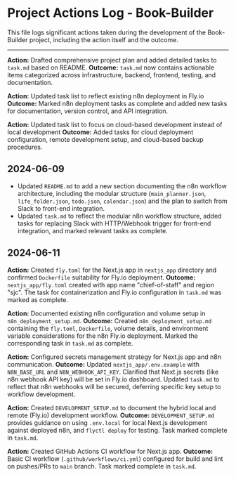 # Project Actions Log - Book-Builder

This file logs significant actions taken during the development of the Book-Builder project, including the action itself and the outcome.

---
<!-- 
Future entries should follow this format:
**Action:** (Brief description of the action taken)
  **Outcome:** (Description of the result of the action)
--- 
-->

**Action:** Drafted comprehensive project plan and added detailed tasks to `task.md` based on README.
  **Outcome:** `task.md` now contains actionable items categorized across infrastructure, backend, frontend, testing, and documentation.

**Action:** Updated task list to reflect existing n8n deployment in Fly.io
  **Outcome:** Marked n8n deployment tasks as complete and added new tasks for documentation, version control, and API integration.

**Action:** Updated task list to focus on cloud-based development instead of local development
  **Outcome:** Added tasks for cloud deployment configuration, remote development setup, and cloud-based backup procedures.

## 2024-06-09
- Updated `README.md` to add a new section documenting the n8n workflow architecture, including the modular structure (`main_planner.json`, `life_folder.json`, `todo.json`, `calendar.json`) and the plan to switch from Slack to front-end integration.
- Updated `task.md` to reflect the modular n8n workflow structure, added tasks for replacing Slack with HTTP/Webhook trigger for front-end integration, and marked relevant tasks as complete.

## 2024-06-11
**Action:** Created `fly.toml` for the Next.js app in `nextjs_app` directory and confirmed `Dockerfile` suitability for Fly.io deployment.
  **Outcome:** `nextjs_app/fly.toml` created with app name "chief-of-staff" and region "sjc". The task for containerization and Fly.io configuration in `task.md` was marked as complete.

**Action:** Documented existing n8n configuration and volume setup in `n8n_deployment_setup.md`.
  **Outcome:** Created `n8n_deployment_setup.md` containing the `fly.toml`, `Dockerfile`, volume details, and environment variable considerations for the n8n Fly.io deployment. Marked the corresponding task in `task.md` as complete.

**Action:** Configured secrets management strategy for Next.js app and n8n communication.
  **Outcome:** Updated `nextjs_app/.env.example` with `N8N_BASE_URL` and `N8N_WEBHOOK_API_KEY`. Clarified that Next.js secrets (like n8n webhook API key) will be set in Fly.io dashboard. Updated `task.md` to reflect that n8n webhooks will be secured, deferring specific key setup to workflow development.

**Action:** Created `DEVELOPMENT_SETUP.md` to document the hybrid local and remote (Fly.io) development workflow.
  **Outcome:** `DEVELOPMENT_SETUP.md` provides guidance on using `.env.local` for local Next.js development against deployed n8n, and `flyctl deploy` for testing. Task marked complete in `task.md`.

**Action:** Created GitHub Actions CI workflow for Next.js app.
  **Outcome:** Basic CI workflow (`.github/workflows/ci.yml`) configured for build and lint on pushes/PRs to `main` branch. Task marked complete in `task.md`.
